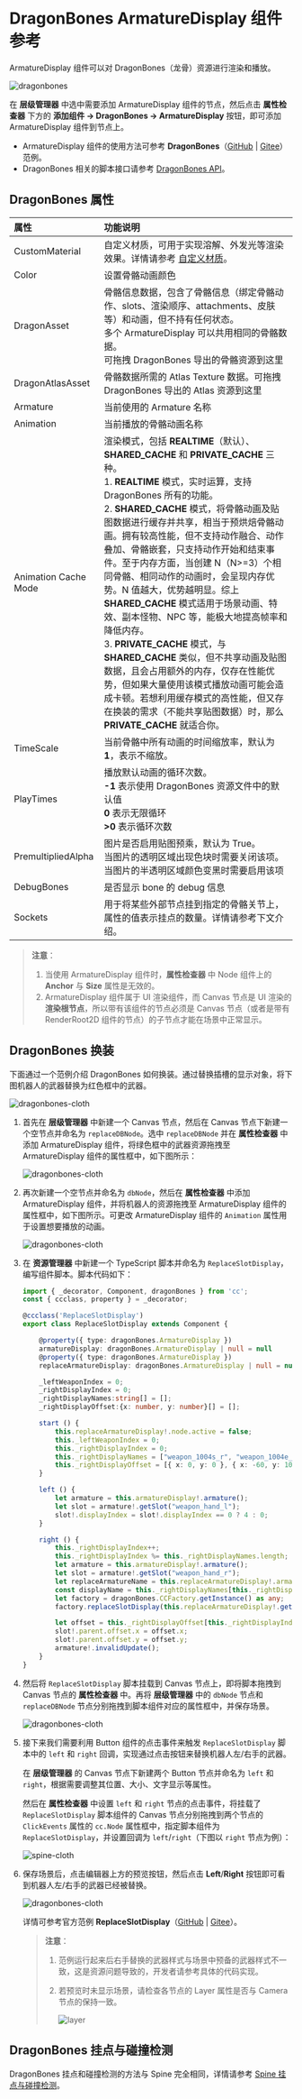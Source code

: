# DragonBones ArmatureDisplay 组件参考

ArmatureDisplay 组件可以对 DragonBones（龙骨）资源进行渲染和播放。

![dragonbones](./dragonbones/properties.png)

在 **层级管理器** 中选中需要添加 ArmatureDisplay 组件的节点，然后点击 **属性检查器** 下方的 **添加组件 -> DragonBones -> ArmatureDisplay** 按钮，即可添加 ArmatureDisplay 组件到节点上。

- ArmatureDisplay 组件的使用方法可参考 **DragonBones**（[GitHub](https://github.com/cocos-creator/test-cases-3d/tree/v3.4/assets/cases/dragonbones) | [Gitee](https://gitee.com/mirrors_cocos-creator/test-cases-3d/tree/v3.4/assets/cases/dragonbones)）范例。
- DragonBones 相关的脚本接口请参考 [DragonBones API](__APIDOC__/zh/#/docs/3.4/zh/dragonBones/Class/ArmatureDisplay)。

## DragonBones 属性

| 属性 | 功能说明
| :-------- | :---------- |
| CustomMaterial        | 自定义材质，可用于实现溶解、外发光等渲染效果。详情请参考 [自定义材质](../../ui-system/components/engine/ui-material.md)。
| Color                 | 设置骨骼动画颜色
| DragonAsset          | 骨骼信息数据，包含了骨骼信息（绑定骨骼动作、slots、渲染顺序、attachments、皮肤等）和动画，但不持有任何状态。<br>多个 ArmatureDisplay 可以共用相同的骨骼数据。<br/>可拖拽 DragonBones 导出的骨骼资源到这里
| DragonAtlasAsset    | 骨骼数据所需的 Atlas Texture 数据。可拖拽 DragonBones 导出的 Atlas 资源到这里
| Armature              | 当前使用的 Armature 名称
| Animation             | 当前播放的骨骼动画名称
| Animation Cache Mode  | 渲染模式，包括 **REALTIME**（默认）、**SHARED_CACHE** 和 **PRIVATE_CACHE** 三种。<br>1. **REALTIME** 模式，实时运算，支持 DragonBones 所有的功能。<br>2. **SHARED_CACHE** 模式，将骨骼动画及贴图数据进行缓存并共享，相当于预烘焙骨骼动画。拥有较高性能，但不支持动作融合、动作叠加、骨骼嵌套，只支持动作开始和结束事件。至于内存方面，当创建 N（N>=3）个相同骨骼、相同动作的动画时，会呈现内存优势。N 值越大，优势越明显。综上 **SHARED_CACHE** 模式适用于场景动画、特效、副本怪物、NPC 等，能极大地提高帧率和降低内存。<br>3. **PRIVATE_CACHE** 模式，与 **SHARED_CACHE** 类似，但不共享动画及贴图数据，且会占用额外的内存，仅存在性能优势，但如果大量使用该模式播放动画可能会造成卡顿。若想利用缓存模式的高性能，但又存在换装的需求（不能共享贴图数据）时，那么 **PRIVATE_CACHE** 就适合你。
| TimeScale            | 当前骨骼中所有动画的时间缩放率，默认为 **1**，表示不缩放。
| PlayTimes            | 播放默认动画的循环次数。<br>**-1** 表示使用 DragonBones 资源文件中的默认值<br>**0** 表示无限循环<br>**>0** 表示循环次数
| PremultipliedAlpha    | 图片是否启用贴图预乘，默认为 True。<br>当图片的透明区域出现色块时需要关闭该项。<br>当图片的半透明区域颜色变黑时需要启用该项
| DebugBones            | 是否显示 bone 的 debug 信息
| Sockets               | 用于将某些外部节点挂到指定的骨骼关节上，属性的值表示挂点的数量。详情请参考下文介绍。

> **注意**：
> 1. 当使用 ArmatureDisplay 组件时，**属性检查器** 中 Node 组件上的 **Anchor** 与 **Size** 属性是无效的。
> 2. ArmatureDisplay 组件属于 UI 渲染组件，而 Canvas 节点是 UI 渲染的 **渲染根节点**，所以带有该组件的节点必须是 Canvas 节点（或者是带有 RenderRoot2D 组件的节点）的子节点才能在场景中正常显示。

## DragonBones 换装

下面通过一个范例介绍 DragonBones 如何换装。通过替换插槽的显示对象，将下图机器人的武器替换为红色框中的武器。

![dragonbones-cloth](./dragonbones/cloth.png)

1. 首先在 **层级管理器** 中新建一个 Canvas 节点，然后在 Canvas 节点下新建一个空节点并命名为 `replaceDBNode`。选中 `replaceDBNode` 并在 **属性检查器** 中添加 ArmatureDisplay 组件，将绿色框中的武器资源拖拽至 ArmatureDisplay 组件的属性框中，如下图所示：

    ![dragonbones-cloth](./dragonbones/cloth2.png)

2. 再次新建一个空节点并命名为 `dbNode`，然后在 **属性检查器** 中添加 ArmatureDisplay 组件，并将机器人的资源拖拽至 ArmatureDisplay 组件的属性框中，如下图所示。可更改 ArmatureDisplay 组件的 `Animation` 属性用于设置想要播放的动画。

    ![dragonbones-cloth](./dragonbones/cloth3.png)

3. 在 **资源管理器** 中新建一个 TypeScript 脚本并命名为 `ReplaceSlotDisplay`，编写组件脚本。脚本代码如下：

    ```ts
    import { _decorator, Component, dragonBones } from 'cc';
    const { ccclass, property } = _decorator;

    @ccclass('ReplaceSlotDisplay')
    export class ReplaceSlotDisplay extends Component {

        @property({ type: dragonBones.ArmatureDisplay })
        armatureDisplay: dragonBones.ArmatureDisplay | null = null
        @property({ type: dragonBones.ArmatureDisplay })
        replaceArmatureDisplay: dragonBones.ArmatureDisplay | null = null;

        _leftWeaponIndex = 0;
        _rightDisplayIndex = 0;
        _rightDisplayNames:string[] = [];
        _rightDisplayOffset:{x: number, y: number}[] = [];

        start () {
            this.replaceArmatureDisplay!.node.active = false;
            this._leftWeaponIndex = 0;
            this._rightDisplayIndex = 0;
            this._rightDisplayNames = ["weapon_1004s_r", "weapon_1004e_r"];
            this._rightDisplayOffset = [{ x: 0, y: 0 }, { x: -60, y: 100 }];
        }

        left () {
            let armature = this.armatureDisplay!.armature();
            let slot = armature!.getSlot("weapon_hand_l");
            slot!.displayIndex = slot!.displayIndex == 0 ? 4 : 0;
        }

        right () {
            this._rightDisplayIndex++;
            this._rightDisplayIndex %= this._rightDisplayNames.length;
            let armature = this.armatureDisplay!.armature();
            let slot = armature!.getSlot("weapon_hand_r");
            let replaceArmatureName = this.replaceArmatureDisplay!.armatureName;
            const displayName = this._rightDisplayNames[this._rightDisplayIndex];
            let factory = dragonBones.CCFactory.getInstance() as any;
            factory.replaceSlotDisplay(this.replaceArmatureDisplay!.getArmatureKey(), replaceArmatureName , "weapon_r", displayName, slot);

            let offset = this._rightDisplayOffset[this._rightDisplayIndex];
            slot!.parent.offset.x = offset.x;
            slot!.parent.offset.y = offset.y;
            armature!.invalidUpdate();
        }
    }
    ```

4. 然后将 `ReplaceSlotDisplay` 脚本挂载到 Canvas 节点上，即将脚本拖拽到 Canvas 节点的 **属性检查器** 中。再将 **层级管理器** 中的 `dbNode` 节点和 `replaceDBNode` 节点分别拖拽到脚本组件对应的属性框中，并保存场景。

    ![dragonbones-cloth](./dragonbones/dragonbone_tscomponent.png)

5. 接下来我们需要利用 Button 组件的点击事件来触发 `ReplaceSlotDisplay` 脚本中的 `left` 和 `right` 回调，实现通过点击按钮来替换机器人左/右手的武器。

    在 **层级管理器** 的 Canvas 节点下新建两个 Button 节点并命名为 `left` 和 `right`，根据需要调整其位置、大小、文字显示等属性。

    然后在 **属性检查器** 中设置 `left` 和 `right` 节点的点击事件，将挂载了 `ReplaceSlotDisplay` 脚本组件的 Canvas 节点分别拖拽到两个节点的 `ClickEvents` 属性的 `cc.Node` 属性框中，指定脚本组件为 `ReplaceSlotDisplay`，并设置回调为 `left`/`right`（下图以 `right` 节点为例）：

    ![spine-cloth](./dragonbones/click-events.png)

6. 保存场景后，点击编辑器上方的预览按钮，然后点击 **Left**/**Right** 按钮即可看到机器人左/右手的武器已经被替换。

    ![dragonbones-cloth](./dragonbones/cloth4.png)

    详情可参考官方范例 **ReplaceSlotDisplay**（[GitHub](https://github.com/cocos-creator/test-cases-3d/tree/v3.4/assets/cases/dragonbones) | [Gitee](https://gitee.com/mirrors_cocos-creator/test-cases-3d/tree/v3.4/assets/cases/dragonbones)）。

    > **注意**：
    >
    > 1. 范例运行起来后右手替换的武器样式与场景中预备的武器样式不一致，这是资源问题导致的，开发者请参考具体的代码实现。
    > 2. 若预览时未显示场景，请检查各节点的 Layer 属性是否与 Camera 节点的保持一致。
    >
    >     ![layer](./dragonbones/layer.png)

## DragonBones 挂点与碰撞检测

DragonBones 挂点和碰撞检测的方法与 Spine 完全相同，详情请参考 [Spine 挂点与碰撞检测](./spine.md)。
